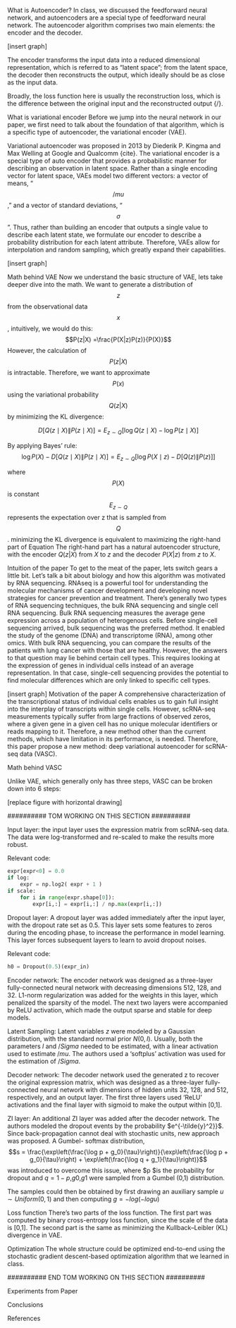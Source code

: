 <script src="https://polyfill.io/v3/polyfill.min.js?features=es6"></script> 
<script src="https://cdn.jsdelivr.net/npm/mathjax@3/es5/tex-mml-chtml.js"></script>



What is Autoencoder?
In class, we discussed the feedforward neural network, and autoencoders are a special type of feedforward neural network. The autoencoder algorithm comprises two main elements: the encoder and the decoder. 

[insert graph]

The encoder transforms the input data into a reduced dimensional representation, which is referred to as “latent space”; from the latent space, the decoder then reconstructs the output, which ideally should be as close as the input data. 

Broadly, the loss function here is usually the reconstruction loss, which is the difference between the original input and the reconstructed output {/}. 

What is variational encoder
Before we jump into the neural network in our paper, we first need to talk about the foundation of that algorithm, which is a specific type of autoencoder, the variational encoder (VAE).

Variational autoencoder was proposed in 2013 by Diederik P. Kingma and Max Welling at Google and Qualcomm {cite}. The variational encoder is a special type of auto encoder that provides a probabilistic manner for describing an observation in latent space. Rather than a single encoding vector for latent space, VAEs model two different vectors: a vector of means, “$$/mu$$,” and a vector of standard deviations, “$$\sigma$$”. Thus, rather than building an encoder that outputs a single value to describe each latent state, we formulate our encoder to describe a probability distribution for each latent attribute. Therefore, VAEs allow for interpolation and random sampling, which greatly expand their capabilities.

[insert graph]

Math behind VAE
Now we understand the basic structure of VAE, lets take deeper dive into the math.
We want to generate a distribution of $$z$$ from the observational data $$x$$, intuitively, we would do this:
$$P(z|X) =\frac{P(X|z)P(z)}{P(X)}$$
However, the calculation of $$P(z|X)$$ is intractable.
Therefore, we want to approximate $$P(x)$$ using the variational probability $$Q(z|X)$$ by minimizing the KL divergence:

$$D[Q(z \mid X) \| P(z \mid X)] = E_{z \sim Q} [\log Q(z \mid X) - \log P(z \mid X)]$$

By applying Bayes’ rule:
$$\log P(X) - D[Q(z \mid X) \| P(z \mid X)] = E_{z \sim Q} [\log P(X \mid z) - D[Q(z) \| P(z)]]$$

where
$$P(X)$$ is constant
$$E_{z \sim Q}$$ represents the expectation over z that is sampled from $$Q$$.
minimizing the KL divergence is equivalent to maximizing the right-hand part of Equation
The right-hand part has a natural autoencoder structure, with the encoder $Q(z|X)$ from $X$ to $z$ and the decoder $P(X|z)$ from $z$ to $X$.

Intuition of the paper
To get to the meat of the paper, lets switch gears a little bit. Let’s talk a bit about biology and how this algorithm was motivated by RNA sequencing.
RNAseq is a powerful tool for understanding the molecular mechanisms of cancer development and developing novel strategies for cancer prevention and treatment. There’s generally two types of RNA sequencing techniques, the bulk RNA sequencing and single cell RNA sequencing.
Bulk RNA sequencing measures the average gene expression across a population of heterogenous cells. Before single-cell sequencing arrived, bulk sequencing was the preferred method. It enabled the study of the genome (DNA) and transcriptome (RNA), among other omics. With bulk RNA sequencing, you can compare the results of the patients with lung cancer with those that are healthy. However, the answers to that question may lie behind certain cell types. This requires looking at the expression of genes in individual cells instead of an average representation. In that case, single-cell sequencing provides the potential to find molecular differences which are only linked to specific cell types.

[insert graph]
Motivation of the paper 
A comprehensive characterization of the transcriptional status of individual cells enables us to gain full insight into the interplay of transcripts within single cells. However, scRNA-seq measurements typically suffer from large fractions of observed zeros, where a given gene in a given cell has no unique molecular identifiers or reads mapping to it. Therefore, a new method other than the current methods, which have limitation in its performance, is needed. Therefore, this paper propose a new method: deep variational autoencoder for scRNA-seq data (VASC).

Math behind VASC

Unlike VAE, which generally only has three steps, VASC can be broken down into 6 steps: 

[replace figure with horizontal drawing]



########## TOM WORKING ON THIS SECTION ##########

Input layer: the input layer uses the expression matrix from scRNA-seq data. The data were log-transformed and re-scaled to make the results more robust. 

Relevant code:
```python
expr[expr<0] = 0.0
if log:
    expr = np.log2( expr + 1 )
if scale:
    for i in range(expr.shape[0]):
        expr[i,:] = expr[i,:] / np.max(expr[i,:])
```


Dropout layer: A dropout layer was added immediately after the input layer, with the dropout rate set as 0.5. This layer sets some features to zeros during the encoding phase, to increase the performance in model learning. This layer forces subsequent layers to learn to avoid dropout noises.

Relevant code:
```python
h0 = Dropout(0.5)(expr_in)
```


Encoder network: The encoder network was designed as a three-layer fully-connected neural network with decreasing dimensions 512, 128, and 32. L1-norm regularization was added for the weights in this layer, which penalized the sparsity of the model. The next two layers were accompanied by ReLU activation, which made the output sparse and stable for deep models. 

Latent Sampling: Latent variables $z$ were modeled by a Gaussian distribution, with the standard normal prior $N(0,I)$. Usually, both the parameters $l$ and $/Sigma$ needed to be estimated, with a linear activation used to estimate $/mu$. The authors used a ‘softplus’ activation was used for the estimation of $/Sigma$.

Decoder network: The decoder network used the generated z to recover the original expression matrix, which was designed as a three-layer fully- connected neural network with dimensions of hidden units 32, 128, and 512, respectively, and an output layer. The first three layers used ‘ReLU’ activations and the final layer with sigmoid to make the output within [0,1].

ZI layer: An additional ZI layer was added after the decoder network. The authors modeled the dropout events by the probability $e^{-\tilde{y}^2}}$. Since back-propagation cannot deal with stochastic units, new approach was proposed. A Gumbel- softmax distribution, 
$$s = \frac{\exp\left(\frac{\log p + g_0}{\tau}\right)}{\exp\left(\frac{\log p + g_0}{\tau}\right) + \exp\left(\frac{\log q + g_1}{\tau}\right)}$$ was introduced to overcome this issue, where $p $is the probability for dropout and $q=1-p$,$g0$,$g1$ were sampled from a Gumbel (0,1) distribution. 

The samples could then be obtained by first drawing an auxiliary sample $u \sim Uniform (0,1)$ and then computing $g=-log(-log u)$

Loss function
There’s two parts of the loss function. The first part was computed by binary cross-entropy loss function, since the scale of the data is [0,1]. The second part is the same as minimizing the Kullback–Leibler (KL) divergence in VAE.

Optimization
The whole structure could be optimized end-to-end using the stochastic gradient descent-based optimization algorithm that we learned in class.

########## END TOM WORKING ON THIS SECTION ##########

Experiments from Paper





Conclusions 




References

